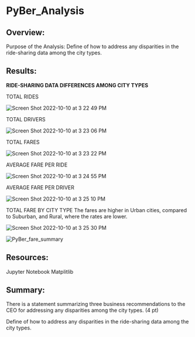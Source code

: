 # PyBer_Analysis

## Overview:

Purpose of the Analysis: Define of how to address any disparities in the ride-sharing data among the city types.


## Results:

**RIDE-SHARING DATA DIFFERENCES AMONG CITY TYPES**

TOTAL RIDES

![Screen Shot 2022-10-10 at 3 22 49 PM](https://user-images.githubusercontent.com/111101012/194961098-d52f01b5-3612-45c8-a549-076b3dc9852d.png)

TOTAL DRIVERS

![Screen Shot 2022-10-10 at 3 23 06 PM](https://user-images.githubusercontent.com/111101012/194961122-1d92d77c-02d2-45f5-8413-a1d18a730dc1.png)

TOTAL FARES

![Screen Shot 2022-10-10 at 3 23 22 PM](https://user-images.githubusercontent.com/111101012/194961151-d26b715c-0ed4-4b14-a37f-e85b8bdb7d1f.png)

AVERAGE FARE PER RIDE

![Screen Shot 2022-10-10 at 3 24 55 PM](https://user-images.githubusercontent.com/111101012/194961323-4af7ec13-0ed0-4f4d-b18c-a806280cdc6c.png)

AVERAGE FARE PER DRIVER

![Screen Shot 2022-10-10 at 3 25 10 PM](https://user-images.githubusercontent.com/111101012/194961345-892b7bfd-ed5a-418a-bcb7-3b2780062d55.png)


TOTAL FARE BY CITY TYPE
The fares are higher in Urban cities, compared to Suburban, and Rural, where the rates are lower. 

![Screen Shot 2022-10-10 at 3 25 30 PM](https://user-images.githubusercontent.com/111101012/194961366-1068ac07-7d3f-481c-807f-b3fa2a465b1c.png)


![PyBer_fare_summary](https://user-images.githubusercontent.com/111101012/194961440-a2d49922-fd7c-4f3d-a86a-b96476957486.png)

## Resources:

Jupyter Notebook
Matplitlib


## Summary:

There is a statement summarizing three business recommendations to the CEO for addressing any disparities among the city types. (4 pt)

 Define of how to address any disparities in the ride-sharing data among the city types.
